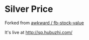 # Silver Price

Forked from [awkward / fb-stock-value](https://github.com/awkward/fb-stock-value)

It's live at http://sp.hubuzhi.com/

